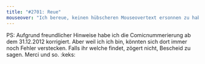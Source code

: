 ```yaml
---
title: "#2701: Reue"
mouseover: "Ich bereue, keinen hübscheren Mouseovertext ersonnen zu haben."
---
```


PS:
Aufgrund freundlicher Hinweise habe ich die Comicnummerierung ab dem 31.12.2012 korrigiert. Aber weil ich ich bin, könnten sich dort immer noch Fehler verstecken. Falls ihr welche findet, zögert nicht, Bescheid zu sagen.
Merci und so.
:keks:

